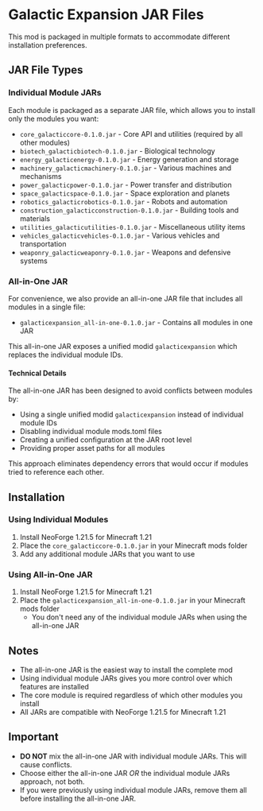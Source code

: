 # Galactic Expansion JAR Files

This mod is packaged in multiple formats to accommodate different installation preferences.

## JAR File Types

### Individual Module JARs
Each module is packaged as a separate JAR file, which allows you to install only the modules you want:

- `core_galacticcore-0.1.0.jar` - Core API and utilities (required by all other modules)
- `biotech_galacticbiotech-0.1.0.jar` - Biological technology
- `energy_galacticenergy-0.1.0.jar` - Energy generation and storage
- `machinery_galacticmachinery-0.1.0.jar` - Various machines and mechanisms
- `power_galacticpower-0.1.0.jar` - Power transfer and distribution
- `space_galacticspace-0.1.0.jar` - Space exploration and planets
- `robotics_galacticrobotics-0.1.0.jar` - Robots and automation
- `construction_galacticconstruction-0.1.0.jar` - Building tools and materials
- `utilities_galacticutilities-0.1.0.jar` - Miscellaneous utility items
- `vehicles_galacticvehicles-0.1.0.jar` - Various vehicles and transportation
- `weaponry_galacticweaponry-0.1.0.jar` - Weapons and defensive systems

### All-in-One JAR
For convenience, we also provide an all-in-one JAR file that includes all modules in a single file:

- `galacticexpansion_all-in-one-0.1.0.jar` - Contains all modules in one JAR

This all-in-one JAR exposes a unified modid `galacticexpansion` which replaces the individual module IDs.

#### Technical Details

The all-in-one JAR has been designed to avoid conflicts between modules by:
- Using a single unified modid `galacticexpansion` instead of individual module IDs
- Disabling individual module mods.toml files
- Creating a unified configuration at the JAR root level
- Providing proper asset paths for all modules

This approach eliminates dependency errors that would occur if modules tried to reference each other.

## Installation

### Using Individual Modules
1. Install NeoForge 1.21.5 for Minecraft 1.21
2. Place the `core_galacticcore-0.1.0.jar` in your Minecraft mods folder
3. Add any additional module JARs that you want to use

### Using All-in-One JAR
1. Install NeoForge 1.21.5 for Minecraft 1.21
2. Place the `galacticexpansion_all-in-one-0.1.0.jar` in your Minecraft mods folder
   - You don't need any of the individual module JARs when using the all-in-one JAR

## Notes
- The all-in-one JAR is the easiest way to install the complete mod
- Using individual module JARs gives you more control over which features are installed
- The core module is required regardless of which other modules you install
- All JARs are compatible with NeoForge 1.21.5 for Minecraft 1.21

## Important
- **DO NOT** mix the all-in-one JAR with individual module JARs. This will cause conflicts.
- Choose either the all-in-one JAR *OR* the individual module JARs approach, not both.
- If you were previously using individual module JARs, remove them all before installing the all-in-one JAR.